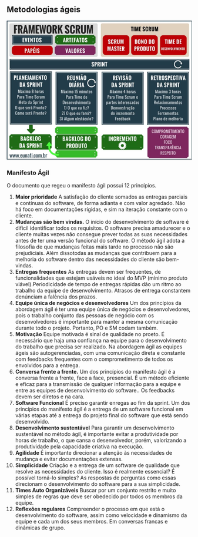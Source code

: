## Metodologias ágeis


<img src="imgs/scrumjpg">


### Manifesto Ágil

O documento que regeu o manifesto ágil possui 12 princípios.
 1. **Maior prioridade**
    A satisfação do cliente somados as entregas parciais e contínuas do software, de forma adianta e com valor agredado. Não há foco em documentações rígidas, e sim na iteração constante com o cliente.
2. **Mudanças são bem vindas.**
    O início do desenvolvimento de software é dificil identificar todos os requisitos. O software precisa amadurecer e o cliente muitas vezes não consegue prever todas as suas necessidades antes de ter uma versão funcional do software. O método ágil adota a filosofia de que mudanças feitas mais tarde no processo não são prejudiciais. Além dissotodas as mudanças que contribuem para a melhoria do software dentro das necessidades do cliente são bem-vindas.
3. **Entregas frequentes**
    As entregas devem ser frequentes, de funcionalidades que estejam usáveis no ideal do MVP (mínimo produto viável).Periodicidade de tempo de entregas rápidas dão um ritmo ao trabalho da equipe de desenvolvimento. Atrasos de entrega constantem denúnciam a falência dos prazos.
4. **Equipe única de negócios e desenvolvedores**
    Um dos princípios da abordagem ágil é ter uma equipe única de negócios e desenvolvedores, pois o trabalho conjunto das pessoas de negócio com os desenvolvedores é importante para manter a mesma comunicação durante todo o projeto. Portanto, PO e SM codam também.
5. **Motivação**
    Equipe motivada é sinal de qualidade no proeto. É necessário que haja uma confiança na equipe para o desenvolvimento do trabalho que precisa ser realizado. Na abordagem ágil as equipes ágeis são autogerenciadas, com uma comunicação direta e constante com feedbacks frequentes com o comprometimento de todos os envolvidos para a entrega.
6. **Conversa frente a frente.**
    Um dos princípios do manifesto ágil é a conversa frente a frente, face a face, presencial. É um método eficiente e eficaz para a transmissão de qualquer informação para a equipe e entre as equipes de desenvolvimento do software.. Os feedbacks devem ser diretos e na cara.
7. **Software Funcional**
    É preciso garantir enregas ao fim da sprint. Um dos princípios do manifesto ágil é a entrega de um software funcional em várias etapas até a entrega do projeto final do software que está sendo desenvolvido.
8. **Desenvolvimento sustentável**
    Para garantir um desenvolvimento sustentável no método ágil, é importante evitar a produtividade por horas de trabalho, o que cansa o desenvolvedor, porém, valorizando a produtividade pela capacidade criativa na execução.
9. **Agilidade**
    É importante direcionar a atenção às necessidades de mudança e evitar documentações extensas.
10. **Simplicidade**
    Criação e a entrega de um software de qualidade que resolve as necessidades do cliente. Isso é realmente essencial? É possível torná-lo simples? As respostas de perguntas como essas direcionam o desenvolvimento do software para a sua simplicidade.
11. **Times Auto Organizáveis**
    Buscar por um conjunto restrito e muito simples de regras que deve ser obedecido por todos os membros da equipe.
12. **Reflexões regulares**
    Compreender o processo em que está o desenvolvimento do software, assim como velocidade e dinamismo da equipe e cada um dos seus membros. Em conversas francas e dinâmicas de grupo.

